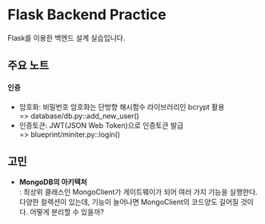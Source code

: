 # Flask Backend Practice
 Flask를 이용한 백엔드 설계 실습입니다. 
 
## 주요 노트
#### 인증
* 암호화: 비밀번호 암호화는 단방향 해시함수 라이브러리인 bcrypt 활용  
   => database/db.py::add_new_user()
* 인증토큰: JWT(JSON Web Token)으로 인증토큰 발급  
   => blueprint/miniter.py::login()

## 고민
* **MongoDB의 아키텍처**  
  : 최상위 클래스인 MongoClient가 게이트웨이가 되어 여러 가지 기능을 실행한다. 다양한 컬렉션이 있는데, 기능이 늘어나면 MongoClient의 코드양도 길어질 것이다. 어떻게 분리할 수 있을까?
